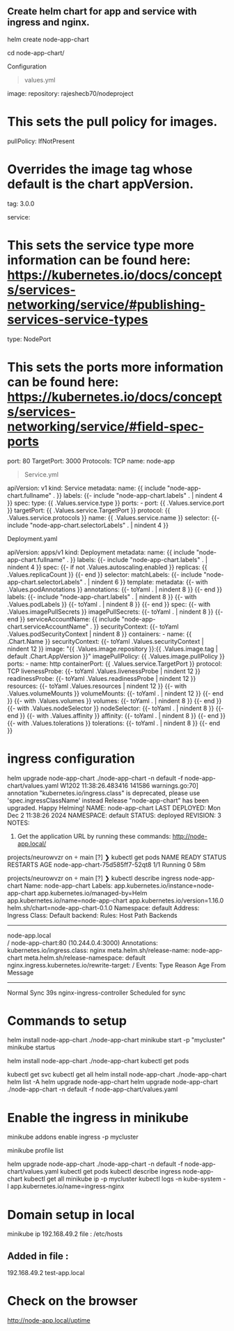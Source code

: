 ## Create helm chart for app and service with ingress and nginx.

helm create node-app-chart
 
cd node-app-chart/

Configuration 
> values.yml

image:
  repository: rajeshecb70/nodeproject
  # This sets the pull policy for images.
  pullPolicy: IfNotPresent
  # Overrides the image tag whose default is the chart appVersion.
  tag: 3.0.0

service:
  # This sets the service type more information can be found here: https://kubernetes.io/docs/concepts/services-networking/service/#publishing-services-service-types
  type: NodePort
  # This sets the ports more information can be found here: https://kubernetes.io/docs/concepts/services-networking/service/#field-spec-ports
  port: 80
  TargetPort: 3000
  Protocols: TCP
  name: node-app

>  Service.yml

apiVersion: v1
kind: Service
metadata:
  name: {{ include "node-app-chart.fullname" . }}
  labels:
    {{- include "node-app-chart.labels" . | nindent 4 }}
spec:
  type: {{ .Values.service.type }}
  ports:
    - port: {{ .Values.service.port }}
      targetPort: {{ .Values.service.TargetPort }}
      protocol: {{ .Values.service.protocols }}
      name: {{ .Values.service.name }}
  selector:
    {{- include "node-app-chart.selectorLabels" . | nindent 4 }}

Deployment.yaml

apiVersion: apps/v1
kind: Deployment
metadata:
  name: {{ include "node-app-chart.fullname" . }}
  labels:
    {{- include "node-app-chart.labels" . | nindent 4 }}
spec:
  {{- if not .Values.autoscaling.enabled }}
  replicas: {{ .Values.replicaCount }}
  {{- end }}
  selector:
    matchLabels:
      {{- include "node-app-chart.selectorLabels" . | nindent 6 }}
  template:
    metadata:
      {{- with .Values.podAnnotations }}
      annotations:
        {{- toYaml . | nindent 8 }}
      {{- end }}
      labels:
        {{- include "node-app-chart.labels" . | nindent 8 }}
        {{- with .Values.podLabels }}
        {{- toYaml . | nindent 8 }}
        {{- end }}
    spec:
      {{- with .Values.imagePullSecrets }}
      imagePullSecrets:
        {{- toYaml . | nindent 8 }}
      {{- end }}
      serviceAccountName: {{ include "node-app-chart.serviceAccountName" . }}
      securityContext:
        {{- toYaml .Values.podSecurityContext | nindent 8 }}
      containers:
        - name: {{ .Chart.Name }}
          securityContext:
            {{- toYaml .Values.securityContext | nindent 12 }}
          image: "{{ .Values.image.repository }}:{{ .Values.image.tag | default .Chart.AppVersion }}"
          imagePullPolicy: {{ .Values.image.pullPolicy }}
          ports:
            - name: http
              containerPort: {{ .Values.service.TargetPort }}
              protocol: TCP
          livenessProbe:
            {{- toYaml .Values.livenessProbe | nindent 12 }}
          readinessProbe:
            {{- toYaml .Values.readinessProbe | nindent 12 }}
          resources:
            {{- toYaml .Values.resources | nindent 12 }}
          {{- with .Values.volumeMounts }}
          volumeMounts:
            {{- toYaml . | nindent 12 }}
          {{- end }}
      {{- with .Values.volumes }}
      volumes:
        {{- toYaml . | nindent 8 }}
      {{- end }}
      {{- with .Values.nodeSelector }}
      nodeSelector:
        {{- toYaml . | nindent 8 }}
      {{- end }}
      {{- with .Values.affinity }}
      affinity:
        {{- toYaml . | nindent 8 }}
      {{- end }}
      {{- with .Values.tolerations }}
      tolerations:
        {{- toYaml . | nindent 8 }}
      {{- end }}


# ingress configuration 

helm upgrade node-app-chart ./node-app-chart -n default -f node-app-chart/values.yaml 
W1202 11:38:26.483416  141586 warnings.go:70] annotation "kubernetes.io/ingress.class" is deprecated, please use 'spec.ingressClassName' instead
Release "node-app-chart" has been upgraded. Happy Helming!
NAME: node-app-chart
LAST DEPLOYED: Mon Dec  2 11:38:26 2024
NAMESPACE: default
STATUS: deployed
REVISION: 3
NOTES:
1. Get the application URL by running these commands:
  http://node-app.local/

projects/neurowvzr on  main [?] 
❯ kubectl get pods
NAME                             READY   STATUS    RESTARTS   AGE
node-app-chart-75d585ff7-52qt8   1/1     Running   0          58m

projects/neurowvzr on  main [?] 
❯ kubectl describe ingress node-app-chart
Name:             node-app-chart
Labels:           app.kubernetes.io/instance=node-app-chart
                  app.kubernetes.io/managed-by=Helm
                  app.kubernetes.io/name=node-app-chart
                  app.kubernetes.io/version=1.16.0
                  helm.sh/chart=node-app-chart-0.1.0
Namespace:        default
Address:          
Ingress Class:    <none>
Default backend:  <default>
Rules:
  Host            Path  Backends
  ----            ----  --------
  node-app.local  
                  /   node-app-chart:80 (10.244.0.4:3000)
Annotations:      kubernetes.io/ingress.class: nginx
                  meta.helm.sh/release-name: node-app-chart
                  meta.helm.sh/release-namespace: default
                  nginx.ingress.kubernetes.io/rewrite-target: /
Events:
  Type    Reason  Age   From                      Message
  ----    ------  ----  ----                      -------
  Normal  Sync    39s   nginx-ingress-controller  Scheduled for sync


 
 # Commands to setup
 helm install node-app-chart ./node-app-chart
 minikube start -p "mycluster"
 minikube startus
 
 helm install node-app-chart ./node-app-chart
 kubectl get pods
 
 kubectl get svc
 kubectl get all 
 helm install node-app-chart ./node-app-chart
 helm list -A
 helm upgrade node-app-chart 
 helm upgrade node-app-chart ./node-app-chart -n default -f node-app-chart/values.yaml 


 # Enable the ingress in minikube
 minikube addons enable ingress -p mycluster


 minikube profile list

 helm upgrade node-app-chart ./node-app-chart -n default -f node-app-chart/values.yaml 
 kubectl get pods
 kubectl describe ingress node-app-chart
 kubectl get all
 minikube ip -p mycluster
 kubectl logs -n kube-system -l app.kubernetes.io/name=ingress-nginx


# Domain setup in local

minikube ip
192.168.49.2
file : /etc/hosts
## Added in file :

192.168.49.2 test-app.local

# Check on the browser

http://node-app.local/uptime